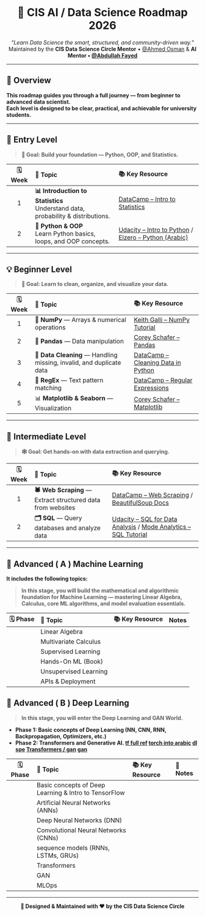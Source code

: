 <h1 align="center">🚀 CIS AI / Data Science Roadmap 2026</h1>

<p align="center">
  <i>“Learn Data Science the smart, structured, and community-driven way.”</i><br/>
  Maintained by the <b>CIS Data Science Circle Mentor</b> • <a href="https://github.com/ahmedothman-22">@Ahmed Osman</a>
  & <b>AI Mentor<b> • <a href="https://github.com/abdullahfayed6">@Abdullah Fayed</a>
</p>

---

## 🧭 Overview

This roadmap guides you through a full journey — from beginner to advanced data scientist.  
Each level is designed to be clear, practical, and achievable for university students.

---

## 🩵 Entry Level

> 🧩 **Goal:** Build your foundation — Python, OOP, and Statistics.

<div align="center">

| 🗓️ Week | 🧠 Topic | 📚 Key Resource |
|:--:|:--|:--|
| 1 | **📊 Introduction to Statistics**<br/>Understand data, probability & distributions. | [DataCamp – Intro to Statistics](https://app.datacamp.com/learn/courses/introduction-to-statistics) |
| 2 | **🐍 Python & OOP**<br/>Learn Python basics, loops, and OOP concepts. | [Udacity – Intro to Python](https://www.udacity.com/course/introduction-to-python--ud1110) / [Elzero – Python (Arabic)](https://youtube.com/playlist?list=PLDoPjvoNmBAyE_gei5d18qkfIe-Z8mocs) |

</div>

---

## 💡 Beginner Level

> 🧰 **Goal:** Learn to clean, organize, and visualize your data.

<div align="center">

| 🗓️ Week | 🧠 Topic | 📚 Key Resource |
|:--:|:--|:--|
| 1 | 🔢 **NumPy** — Arrays & numerical operations | [Keith Galli – NumPy Tutorial](https://youtu.be/GB9ByFAIAH4) |
| 2 | 🐼 **Pandas** — Data manipulation | [Corey Schafer – Pandas](https://youtube.com/playlist?list=PL-osiE80TeTsWmV9i9c58mdDCSskIFdDS) |
| 3 | 🧹 **Data Cleaning** — Handling missing, invalid, and duplicate data | [DataCamp – Cleaning Data in Python](https://app.datacamp.com/learn/courses/cleaning-data-in-python) |
| 4 | 🔣 **RegEx** — Text pattern matching | [DataCamp – Regular Expressions](https://app.datacamp.com/learn/courses/regular-expressions-in-python) |
| 5 | 📊 **Matplotlib & Seaborn** — Visualization | [Corey Schafer – Matplotlib](https://youtube.com/playlist?list=PL-osiE80TeTvipOqomVEeZ1HRrcEvtZB_) |

</div>

---

## 🔵 Intermediate Level

> 🕸️ **Goal:** Get hands-on with data extraction and querying.

<div align="center">

| 🗓️ Week | 🧠 Topic | 📚 Key Resource |
|:--:|:--|:--|
| 1 | **🕷 Web Scraping** — Extract structured data from websites | [DataCamp – Web Scraping](https://app.datacamp.com/learn/courses/introduction-to-web-scraping-with-python) / [BeautifulSoup Docs](https://beautiful-soup-4.readthedocs.io/en/latest/) |
| 2 | **🗂 SQL** — Query databases and analyze data | [Udacity – SQL for Data Analysis](https://www.udacity.com/course/sql-for-data-analysis--ud198) / [Mode Analytics – SQL Tutorial](https://mode.com/sql-tutorial/) |

</div>

---

## 🧠 Advanced ( A ) Machine Learning

It includes the following topics:

> In this stage, you will build the mathematical and algorithmic foundation for Machine Learning — mastering Linear Algebra, Calculus, core ML algorithms, and model evaluation essentials.

  
<div >

| 🗓️ Phase | 🧠 Topic | 📚 Key Resource | Notes |
|:--:|:--|:--|:--|
|  | Linear Algebra |  | 
|  | Multivariate Calculus |  | 
|  | Supervised Learning |  |
|  | Hands-On ML (Book) |  |
|  | Unsupervised Learning |  |
|  | APIs & Deployment |  |

</div>

## 🧠 Advanced ( B ) Deep Learning

> In this stage, you will enter the Deep Learning and GAN World. 

- Phase 1: Basic concepts of Deep Learning (NN, CNN, RNN, Backpropagation, Optimizers, etc.)
- Phase 2: Transformers and Generative AI.
  [tf full ref](https://www.youtube.com/playlist?list=PLeo1K3hjS3uu7CxAacxVndI4bE_o3BDtO)
  [torch into arabic](https://www.youtube.com/playlist?list=PLhBhgortqAcjERnXJE1SqmKvL7UFw7xCp)
  [dl spe](https://www.youtube.com/@Deeplearningai/playlists)
  [Transformers / gan](https://www.youtube.com/watch?v=1tgZo2tpK44&list=PLTl9hO2Oobd97qfWC40gOSU8C0iu0m2l4)
  [gan](https://www.youtube.com/playlist?list=PLhhyoLH6IjfwIp8bZnzX8QR30TRcHO8Va)
<div>

| 🗓️ Phase | 🧠 Topic | 📚 Key Resource | 📝 Notes |
|:--:|:--|:--|:--|
|  | Basic concepts of Deep Learning & Intro to TensorFlow |  |  |
|  | Artificial Neural Networks (ANNs) | | |
|  | Deep Neural Networks (DNN) | | |
|  | Convolutional Neural Networks (CNNs) | | |
|  | sequence models (RNNs, LSTMs, GRUs) | | |
|  | Transformers | | |
|  | GAN | | |
|  | MLOps | | |


</div>


---

<p align="center">
  🌟 Designed & Maintained with ❤️ by the <b>CIS Data Science Circle</b>
</p>
